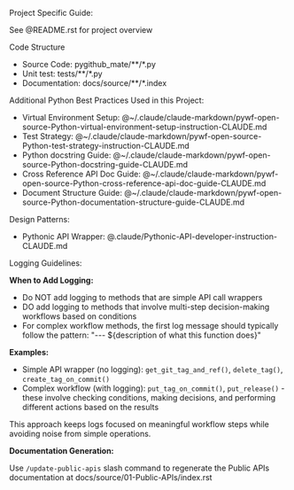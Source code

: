 Project Specific Guide:

See @README.rst for project overview

Code Structure

- Source Code: pygithub_mate/**/*.py
- Unit test: tests/**/*.py
- Documentation: docs/source/**/*.index

Additional Python Best Practices Used in this Project:

- Virtual Environment Setup: @~/.claude/claude-markdown/pywf-open-source-Python-virtual-environment-setup-instruction-CLAUDE.md
- Test Strategy: @~/.claude/claude-markdown/pywf-open-source-Python-test-strategy-instruction-CLAUDE.md
- Python docstring Guide: @~/.claude/claude-markdown/pywf-open-source-Python-docstring-guide-CLAUDE.md
- Cross Reference API Doc Guide: @~/.claude/claude-markdown/pywf-open-source-Python-cross-reference-api-doc-guide-CLAUDE.md
- Document Structure Guide: @~/.claude/claude-markdown/pywf-open-source-Python-documentation-structure-guide-CLAUDE.md

Design Patterns:

- Pythonic API Wrapper: @.claude/Pythonic-API-developer-instruction-CLAUDE.md

Logging Guidelines:

**When to Add Logging:**

- Do NOT add logging to methods that are simple API call wrappers
- DO add logging to methods that involve multi-step decision-making workflows based on conditions
- For complex workflow methods, the first log message should typically follow the pattern: "--- ${description of what this function does}"

**Examples:**
- Simple API wrapper (no logging): `get_git_tag_and_ref()`, `delete_tag()`, `create_tag_on_commit()`
- Complex workflow (with logging): `put_tag_on_commit()`, `put_release()` - these involve checking conditions, making decisions, and performing different actions based on the results

This approach keeps logs focused on meaningful workflow steps while avoiding noise from simple operations.

**Documentation Generation:**

Use `/update-public-apis` slash command to regenerate the Public APIs documentation at docs/source/01-Public-APIs/index.rst
